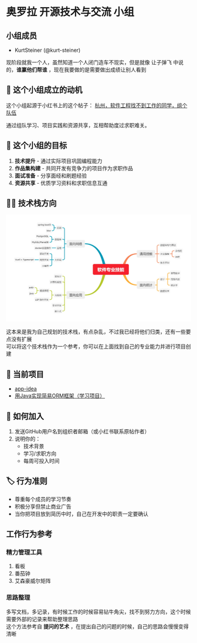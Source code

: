 # 奥罗拉 开源技术与交流 小组

## 小组成员

- KurtSteiner (@kurt-steiner)

现阶段就我一个人，虽然知道一个人闭门造车不现实，但是就像 让子弹飞 中说的，**谁赢他们帮谁** ，现在我要做的是需要做出成绩让别人看到

## 📌 这个小组成立的动机

这个小组起源于小红书上的这个帖子：
[杭州，软件工程找不到工作的同学，组个队伍](https://www.xiaohongshu.com/discovery/item/67f22b7a000000000b02ea99?source=webshare&xhsshare=pc_web&xsec_token=ABPa8_du8XqckzqRDE8L3CvESEq6nPynpUn0nVcfL4fo4=&xsec_source=pc_share)

通过组队学习、项目实践和资源共享，互相帮助度过求职难关。

## 🚀 这个小组的目标

1. **技术提升** - 通过实际项目巩固编程能力
2. **作品集构建** - 共同开发有竞争力的项目作为求职作品
3. **面试准备** - 分享面经和刷题经验
4. **资源共享** - 优质学习资料和求职信息互通

## 👨‍💻 技术栈方向

![techstack](../images/image.png)

这本来是我为自己规划的技术栈，有点杂乱，不过我已经将他们归类，还有一些要点没有扩展  
可以将这个技术栈作为一个参考，你可以在上面找到自己的专业能力并进行项目创建

## 📂 当前项目

- [app-idea](https://github.com/aurora-learning-communicating/app-ideas)
- [用Java实现简易ORM框架（学习项目）](https://github.com/aurora-learning-communicating/make-a-orm)

## 🤝 如何加入

1. 发送GitHub用户名到组织者邮箱（或小红书联系原帖作者）
2. 说明你的：
   - 技术背景
   - 学习/求职方向
   - 每周可投入时间

## 🏷️ 行为准则

- 尊重每个成员的学习节奏
- 积极分享但禁止商业广告
- 当你把项目放到简历中时，自己在开发中的职责一定要确认

## 工作行为参考

### 精力管理工具

1. 看板
2. 番茄钟
3. 艾森豪威尔矩阵

### 思路整理

多写文档，多记录，有时候工作的时候容易钻牛角尖，找不到努力方向，这个时候需要外部的记录来帮助整理思路  
这个方法参考自 **提问的艺术** ，在提出自己的问题的时候，自己的思路会慢慢变得清晰
